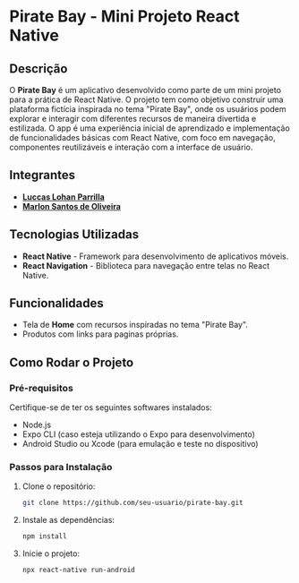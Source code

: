 # Pirate Bay - Mini Projeto React Native

## Descrição

O **Pirate Bay** é um aplicativo desenvolvido como parte de um mini projeto para a prática de React Native. O projeto tem como objetivo construir uma plataforma fictícia inspirada no tema "Pirate Bay", onde os usuários podem explorar e interagir com diferentes recursos de maneira divertida e estilizada. O app é uma experiência inicial de aprendizado e implementação de funcionalidades básicas com React Native, com foco em navegação, componentes reutilizáveis e interação com a interface de usuário.

## Integrantes

- [**Luccas Lohan Parrilla**](https://github.com/gohan-exe)
- [**Marlon Santos de Oliveira**](https://github.com/Marlon009)

## Tecnologias Utilizadas

- **React Native** - Framework para desenvolvimento de aplicativos móveis.
- **React Navigation** - Biblioteca para navegação entre telas no React Native.

## Funcionalidades

- Tela de **Home** com recursos inspiradas no tema "Pirate Bay".
- Produtos com links para paginas próprias.

## Como Rodar o Projeto

### Pré-requisitos

Certifique-se de ter os seguintes softwares instalados:

- Node.js
- Expo CLI (caso esteja utilizando o Expo para desenvolvimento)
- Android Studio ou Xcode (para emulação e teste no dispositivo)

### Passos para Instalação

1. Clone o repositório:
   ```bash
   git clone https://github.com/seu-usuario/pirate-bay.git
   
2. Instale as dependências:
   ```bash
   npm install

3. Inicie o projeto:
   ```bash
   npx react-native run-android
